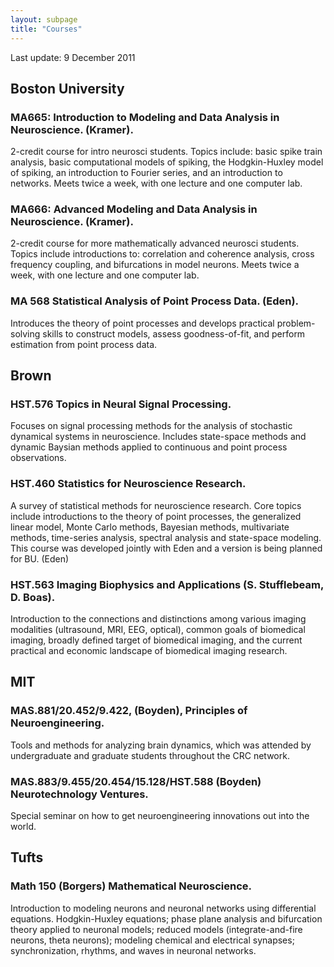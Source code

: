 ```yaml
---
layout: subpage
title: "Courses"
---
```


Last update: 9 December 2011

## Boston University
### MA665: Introduction to Modeling and Data Analysis in Neuroscience. (Kramer).
2-credit course for intro neurosci students.  Topics include:  basic spike train analysis, basic computational models of spiking, the Hodgkin-Huxley model of spiking, an introduction to Fourier series, and an introduction to networks.  Meets twice a week, with one lecture and one computer lab.
    
### MA666: Advanced Modeling and Data Analysis in Neuroscience. (Kramer).
2-credit course for more mathematically advanced neurosci students. Topics include introductions to:  correlation and coherence analysis, cross frequency coupling, and bifurcations in model neurons.  Meets twice a week, with one lecture and one computer lab.

### MA 568 Statistical Analysis of Point Process Data. (Eden).
Introduces the theory of point processes and develops practical problem-solving skills to construct models, assess goodness-of-fit, and perform estimation from point process data. 

## Brown
### HST.576 Topics in Neural Signal Processing.
Focuses on signal processing methods for the analysis of stochastic dynamical systems in neuroscience.  Includes state-space methods and dynamic Baysian methods applied to continuous and point process observations. 

### HST.460 Statistics for Neuroscience Research.
A survey of statistical methods for neuroscience research. Core topics include introductions to the theory of point processes, the generalized linear model, Monte Carlo methods, Bayesian methods, multivariate methods, time-series analysis, spectral analysis and state-space modeling. This course was developed jointly with Eden and a version is being planned for BU.  (Eden)

### HST.563 Imaging Biophysics and Applications (S. Stufflebeam, D. Boas).
Introduction to the connections and distinctions among various imaging modalities (ultrasound, MRI, EEG, optical), common goals of biomedical imaging, broadly defined target of biomedical imaging, and the current practical and economic landscape of biomedical imaging research. 

## MIT
### MAS.881/20.452/9.422, (Boyden),  Principles of Neuroengineering.
Tools and methods for analyzing brain dynamics, which was attended by undergraduate and graduate students throughout the CRC network.

### MAS.883/9.455/20.454/15.128/HST.588 (Boyden) Neurotechnology Ventures.
Special seminar on how to get neuroengineering innovations out into the world.

## Tufts
### Math 150 (Borgers)  Mathematical Neuroscience.
Introduction to modeling neurons and neuronal networks using differential equations. Hodgkin-Huxley equations; phase plane analysis and bifurcation theory applied to neuronal models; reduced models (integrate-and-fire neurons, theta neurons); modeling chemical and electrical synapses; synchronization, rhythms, and waves in neuronal networks.
